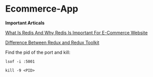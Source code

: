 # Ecommerce-App

**Important Articals**

[What Is Redis And Why Redis Is Important For E-Commerce Website](https://codenestors.com/blog/what-is-redis-and-why-redis-is-important)

[Difference Between Redux and Redux Toolkit](https://medium.com/@Has_San/difference-between-redux-and-redux-toolkit-7e1e5431546d)


Find the pid of the port and kill:

```
lsof -i :5001

kill -9 <PID>
```
